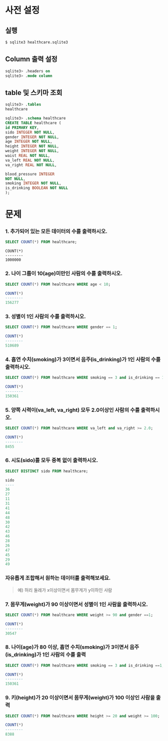 # 사전 설정

## 실행

```bash
$ sqlite3 healthcare.sqlite3 
```

## Column 출력 설정

```sql
sqlite3> .headers on 
sqlite3> .mode column
```

## table 및 스키마 조회

```sql
sqlite3> .tables
healthcare

sqlite3> .schema healthcare
CREATE TABLE healthcare (
id PRIMARY KEY,        
sido INTEGER NOT NULL, 
gender INTEGER NOT NULL,
age INTEGER NOT NULL,  
height INTEGER NOT NULL,
weight INTEGER NOT NULL,
waist REAL NOT NULL,   
va_left REAL NOT NULL, 
va_right REAL NOT NULL,

blood_pressure INTEGER 
NOT NULL,
smoking INTEGER NOT NULL,
is_drinking BOOLEAN NOT NULL
);
```

# 문제

### 1. 추가되어 있는 모든 데이터의 수를 출력하시오.
```sql
SELECT COUNT(*) FROM healthcare;
```
```
COUNT(*)
--------
1000000
```

### 2. 나이 그룹이 10(age)미만인 사람의 수를 출력하시오.
```sql
SELECT COUNT(*) FROM healthcare WHERE age < 10;
```
```sql
COUNT(*)
--------
156277
```

### 3. 성별이 1인 사람의 수를 출력하시오.
```sql
SELECT COUNT(*) FROM healthcare WHERE gender == 1;
```
```sql
COUNT(*)
--------
510689
```

### 4. 흡연 수치(smoking)가 3이면서 음주(is_drinking)가 1인 사람의 수를 출력하시오.
```sql
SELECT COUNT(*) FROM healthcare WHERE smoking == 3 and is_drinking == 1;
```
```sql
COUNT(*)
--------
150361
```

### 5. 양쪽 시력이(va_left, va_right) 모두 2.0이상인 사람의 수를 출력하시오.
```sql
SELECT COUNT(*) FROM healthcare WHERE va_left and va_right >= 2.0;
```
```sql
COUNT(*)
--------
8455
```

### 6. 시도(sido)를 모두 중복 없이 출력하시오.
```sql
SELECT DISTINCT sido FROM healthcare;
```
```sql
sido
----
36
27
11
31
41
44
48
30
42
43
46
28
26
47
45
29
49
```

### 자유롭게 조합해서 원하는 데이터를 출력해보세요.

> 예) 허리 둘레가 x이상이면서 몸무게가 y이하인 사람
### 7. 몸무게(weight)가 90 이상이면서  성별이 1인 사람을 출력하시오.
```sql
SELECT COUNT(*) FROM healthcare WHERE weight >= 90 and gender ==1;
```
```sql
COUNT(*)
--------
30547
```

### 8. 나이(age)가 80 이상, 흡연 수치(smoking)가 3이면서 음주(is_drinking)가 1인 사람의 수를 출력
```sql
SELECT COUNT(*) FROM healthcare WHERE smoking == 3 and is_drinking ==1;
```
```sql
COUNT(*)
--------
150361
```

### 9. 키(height)가 20 이상이면서 몸무게(weight)가 100 이상인 사람을 출력
```sql
SELECT COUNT(*) FROM healthcare WHERE height >= 20 and weight >= 100;
```
```sql
COUNT(*)
--------
8388
```